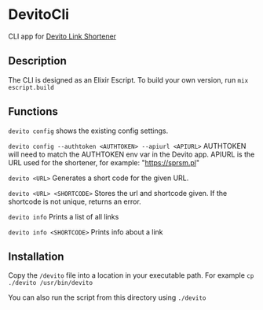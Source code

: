 # DevitoCli
CLI app for [Devito Link Shortener](https://github.com/supersimple/devito)

## Description
The CLI is designed as an Elixir Escript. To build your own version, run `mix escript.build`

## Functions
`devito config`
shows the existing config settings.

`devito config --authtoken <AUTHTOKEN> --apiurl <APIURL>`
AUTHTOKEN will need to match the AUTHTOKEN env var in the Devito app.
APIURL is the URL used for the shortener, for example: "https://sprsm.pl"

`devito <URL>`
Generates a short code for the given URL.

`devito <URL> <SHORTCODE>`
Stores the url and shortcode given. If the shortcode is not unique, returns an error.

`devito info`
Prints a list of all links

`devito info <SHORTCODE>`
Prints info about a link

## Installation
Copy the `/devito` file into a location in your executable path.
For example `cp ./devito /usr/bin/devito`

You can also run the script from this directory using `./devito`

